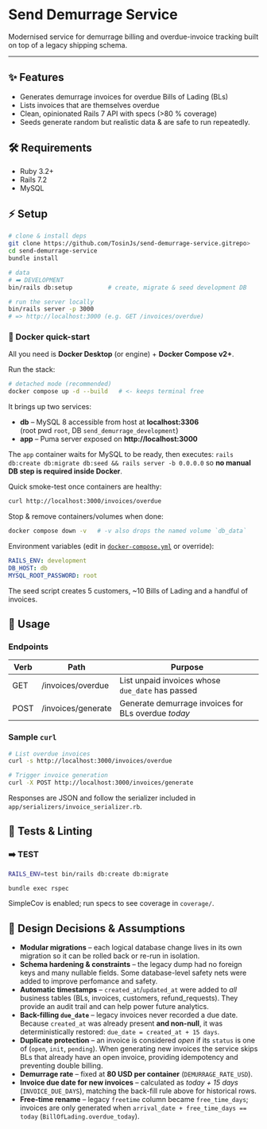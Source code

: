 # Send Demurrage Service

Modernised service for demurrage billing and overdue-invoice tracking built on top of a legacy shipping schema.

---

## ✨ Features
* Generates demurrage invoices for overdue Bills of Lading (BLs)
* Lists invoices that are themselves overdue
* Clean, opinionated Rails 7 API with specs (>80 % coverage)
* Seeds generate random but realistic data & are safe to run repeatedly.

## 🛠 Requirements
* Ruby 3.2+
* Rails 7.2
* MySQL 

## ⚡ Setup
```bash
# clone & install deps
git clone https://github.com/TosinJs/send-demurrage-service.gitrepo>
cd send-demurrage-service
bundle install

# data
# ➡️ DEVELOPMENT
bin/rails db:setup          # create, migrate & seed development DB

# run the server locally
bin/rails server -p 3000
# => http://localhost:3000 (e.g. GET /invoices/overdue)
```

### 🐳 Docker quick-start
All you need is **Docker Desktop** (or engine) + **Docker Compose v2+**.

Run the stack:
```bash
# detached mode (recommended)
docker compose up -d --build   # <- keeps terminal free
```
It brings up two services:
* **db** – MySQL 8 accessible from host at **localhost:3306**  
  (root pwd `root`, DB `send_demurrage_development`)
* **app** – Puma server exposed on **http://localhost:3000**

The `app` container waits for MySQL to be ready, then executes:
`rails db:create db:migrate db:seed && rails server -b 0.0.0.0`
so **no manual DB step is required inside Docker**.

Quick smoke-test once containers are healthy:
```bash
curl http://localhost:3000/invoices/overdue
```

Stop & remove containers/volumes when done:
```bash
docker compose down -v   # -v also drops the named volume `db_data`
```

Environment variables (edit in [`docker-compose.yml`](./docker-compose.yml) or override):
```yaml
RAILS_ENV: development
DB_HOST: db
MYSQL_ROOT_PASSWORD: root
```

The seed script creates 5 customers, ~10 Bills of Lading and a handful of invoices.

## 🚀 Usage
### Endpoints
| Verb | Path                | Purpose                               |
|------|---------------------|---------------------------------------|
| GET  | /invoices/overdue   | List unpaid invoices whose `due_date` has passed |
| POST | /invoices/generate  | Generate demurrage invoices for BLs overdue *today* |

### Sample `curl`
```bash
# List overdue invoices
curl -s http://localhost:3000/invoices/overdue
```

```bash
# Trigger invoice generation
curl -X POST http://localhost:3000/invoices/generate
```

Responses are JSON and follow the serializer included in `app/serializers/invoice_serializer.rb`.

## 🧪 Tests & Linting

### ➡️ TEST
```bash
RAILS_ENV=test bin/rails db:create db:migrate
```

```bash
bundle exec rspec    
```
SimpleCov is enabled; run specs to see coverage in `coverage/`.

## 🤔 Design Decisions & Assumptions
* **Modular migrations** – each logical database change lives in its own migration so it can be rolled back or re-run in isolation.
* **Schema hardening & constraints** – the legacy dump had no foreign keys and many nullable fields. Some database-level safety nets were added to improve perfomance and safety.
* **Automatic timestamps** – `created_at`/`updated_at` were added to *all* business tables (BLs, invoices, customers, refund_requests).  They provide an audit trail and can help power future analytics.
* **Back-filling `due_date`** – legacy invoices never recorded a due date.  Because `created_at` was already present **and non-null**, it was deterministically restored: `due_date = created_at + 15 days`.
* **Duplicate protection** – an invoice is considered *open* if its `status` is one of (`open`, `init`, `pending`).  When generating new invoices the service skips BLs that already have an open invoice, providing idempotency and preventing double billing.
* **Demurrage rate** – fixed at **80 USD per container** (`DEMURRAGE_RATE_USD`).  
* **Invoice due date for new invoices** – calculated as *today + 15 days* (`INVOICE_DUE_DAYS`), matching the back-fill rule above for historical rows.
* **Free-time rename** – legacy `freetime` column became `free_time_days`; invoices are only generated when `arrival_date + free_time_days == today` (`BillOfLading.overdue_today`).

